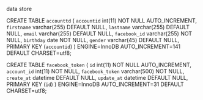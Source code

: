 data store

CREATE TABLE `accounttd` (
  `accountid` int(11) NOT NULL AUTO_INCREMENT,
  `firstname` varchar(255) DEFAULT NULL,
  `lastname` varchar(255) DEFAULT NULL,
  `email` varchar(255) DEFAULT NULL,
  `facebook_id` varchar(255) NOT NULL,
  `birthday` date NOT NULL,
  `gender` varchar(45) DEFAULT NULL,
  PRIMARY KEY (`accountid`)
) ENGINE=InnoDB AUTO_INCREMENT=141 DEFAULT CHARSET=utf8;


CREATE TABLE `facebook_token` (
  `id` int(11) NOT NULL AUTO_INCREMENT,
  `account_id` int(11) NOT NULL,
  `facebook_token` varchar(500) NOT NULL,
  `create_at` datetime DEFAULT NULL,
  `update_at` datetime DEFAULT NULL,
  PRIMARY KEY (`id`)
) ENGINE=InnoDB AUTO_INCREMENT=31 DEFAULT CHARSET=utf8;
